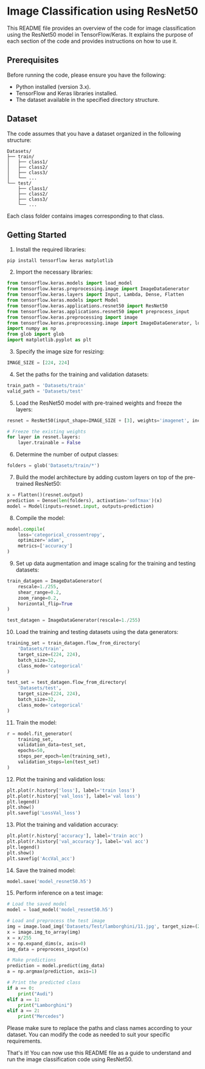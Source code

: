 # Image Classification using ResNet50

This README file provides an overview of the code for image classification using the ResNet50 model in TensorFlow/Keras. It explains the purpose of each section of the code and provides instructions on how to use it.

## Prerequisites
Before running the code, please ensure you have the following:

- Python installed (version 3.x).
- TensorFlow and Keras libraries installed.
- The dataset available in the specified directory structure.

## Dataset
The code assumes that you have a dataset organized in the following structure:

```
Datasets/
├── train/
│   ├── class1/
│   ├── class2/
│   ├── class3/
│   └── ...
└── test/
    ├── class1/
    ├── class2/
    ├── class3/
    └── ...
```

Each class folder contains images corresponding to that class.

## Getting Started
1. Install the required libraries:

```shell
pip install tensorflow keras matplotlib
```

2. Import the necessary libraries:

```python
from tensorflow.keras.models import load_model
from tensorflow.keras.preprocessing.image import ImageDataGenerator
from tensorflow.keras.layers import Input, Lambda, Dense, Flatten
from tensorflow.keras.models import Model
from tensorflow.keras.applications.resnet50 import ResNet50
from tensorflow.keras.applications.resnet50 import preprocess_input
from tensorflow.keras.preprocessing import image
from tensorflow.keras.preprocessing.image import ImageDataGenerator, load_img
import numpy as np
from glob import glob
import matplotlib.pyplot as plt
```

3. Specify the image size for resizing:

```python
IMAGE_SIZE = [224, 224]
```

4. Set the paths for the training and validation datasets:

```python
train_path = 'Datasets/train'
valid_path = 'Datasets/test'
```

5. Load the ResNet50 model with pre-trained weights and freeze the layers:

```python
resnet = ResNet50(input_shape=IMAGE_SIZE + [3], weights='imagenet', include_top=False)

# Freeze the existing weights
for layer in resnet.layers:
    layer.trainable = False
```

6. Determine the number of output classes:

```python
folders = glob('Datasets/train/*')
```

7. Build the model architecture by adding custom layers on top of the pre-trained ResNet50:

```python
x = Flatten()(resnet.output)
prediction = Dense(len(folders), activation='softmax')(x)
model = Model(inputs=resnet.input, outputs=prediction)
```

8. Compile the model:

```python
model.compile(
    loss='categorical_crossentropy',
    optimizer='adam',
    metrics=['accuracy']
)
```

9. Set up data augmentation and image scaling for the training and testing datasets:

```python
train_datagen = ImageDataGenerator(
    rescale=1./255,
    shear_range=0.2,
    zoom_range=0.2,
    horizontal_flip=True
)

test_datagen = ImageDataGenerator(rescale=1./255)
```

10. Load the training and testing datasets using the data generators:

```python
training_set = train_datagen.flow_from_directory(
    'Datasets/train',
    target_size=(224, 224),
    batch_size=32,
    class_mode='categorical'
)

test_set = test_datagen.flow_from_directory(
    'Datasets/test',
    target_size=(224, 224),
    batch_size=32,
    class_mode='categorical'
)
```

11. Train the model:

```python
r = model.fit_generator(
    training_set,
    validation_data=test_set,
    epochs=50,
    steps_per_epoch=len(training_set),
    validation_steps=len(test_set)
)
```



12. Plot the training and validation loss:

```python
plt.plot(r.history['loss'], label='train loss')
plt.plot(r.history['val_loss'], label='val loss')
plt.legend()
plt.show()
plt.savefig('LossVal_loss')
```

13. Plot the training and validation accuracy:

```python
plt.plot(r.history['accuracy'], label='train acc')
plt.plot(r.history['val_accuracy'], label='val acc')
plt.legend()
plt.show()
plt.savefig('AccVal_acc')
```

14. Save the trained model:

```python
model.save('model_resnet50.h5')
```

15. Perform inference on a test image:

```python
# Load the saved model
model = load_model('model_resnet50.h5')

# Load and preprocess the test image
img = image.load_img('Datasets/Test/lamborghini/11.jpg', target_size=(224, 224))
x = image.img_to_array(img)
x = x/255
x = np.expand_dims(x, axis=0)
img_data = preprocess_input(x)

# Make predictions
prediction = model.predict(img_data)
a = np.argmax(prediction, axis=1)

# Print the predicted class
if a == 0:
    print("Audi")
elif a == 1:
    print("Lamborghini")
elif a == 2:
    print("Mercedes")
```

Please make sure to replace the paths and class names according to your dataset. You can modify the code as needed to suit your specific requirements.

That's it! You can now use this README file as a guide to understand and run the image classification code using ResNet50.